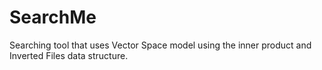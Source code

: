 # SearchMe
Searching tool that uses Vector Space model using the inner product and Inverted Files data structure.
